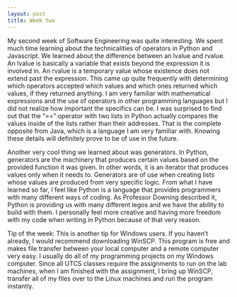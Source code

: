 ```yaml
---
layout: post
title: Week two
---
```


My second week of Software Engineering was quite interesting. We spent much time learning about the technicalities of operators in Python and Javascript. We learned about the difference between an lvalue and rvalue. An lvalue is basically a variable that exists beyond the expression it is involved in. An rvalue is a temporary value whose existence does not extend past the expression. This came up quite frequently with determining which operators accepted which values and which ones returned which values, if they returned anything. I am very familiar with mathematical expressions and the use of operators in other programming languages but I did not realize how important the specifics can be. I was surprised to find out that the “==” operator with two lists in Python actually compares the values inside of the lists rather than their addresses. That is the complete opposite from Java, which is a language I am very familiar with. Knowing these details will definitely prove to be of use in the future.

Another very cool thing we learned about was generators.  In Python, generators are the machinery that produces certain values based on the provided function it was given. In other words, it is an iterator that produces values only when it needs to. Generators are of use when creating lists whose values are produced from very specific logic. From what I have learned so far, I feel like Python is a language that provides programmers with many different ways of coding. As Professor Downing described it, Python is providing us with many different legos and we have the ability to build with them. I personally feel more creative and having more freedom with my code when writing in Python because of that very reason. 

Tip of the week: This is another tip for Windows users. If you haven’t already, I would recommend downloading WinSCP. This program is free and makes file transfer between your local computer and a remote computer very easy. I usually do all of my programming projects on my Windows computer. Since all UTCS classes require the assignments to run on the lab machines, when I am finished with the assignment, I bring up WinSCP, transfer all of my files over to the Linux machines and run the program instantly. 
